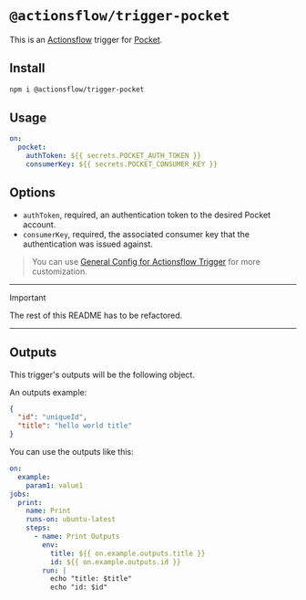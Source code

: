 # `@actionsflow/trigger-pocket`

This is an [Actionsflow](https://github.com/actionsflow/actionsflow) trigger for [Pocket](https://getpocket.com).

## Install

```bash
npm i @actionsflow/trigger-pocket
```

## Usage

```yaml
on:
  pocket:
    authToken: ${{ secrets.POCKET_AUTH_TOKEN }}
    consumerKey: ${{ secrets.POCKET_CONSUMER_KEY }}
```

## Options

- `authToken`, required, an authentication token to the desired Pocket account.
- `consumerKey`, required, the associated consumer key that the authentication was issued against.

> You can use [General Config for Actionsflow Trigger](https://actionsflow.github.io/docs/workflow/#ontriggerconfig) for more customization.

* * *

> [!IMPORTANT]  
> The rest of this README has to be refactored.

* * * 

## Outputs

This trigger's outputs will be the following object.

An outputs example:

```json
{
  "id": "uniqueId",
  "title": "hello world title"
}
```

You can use the outputs like this:

```yaml
on:
  example:
    param1: value1
jobs:
  print:
    name: Print
    runs-on: ubuntu-latest
    steps:
      - name: Print Outputs
        env:
          title: ${{ on.example.outputs.title }}
          id: ${{ on.example.outputs.id }}
        run: |
          echo "title: $title"
          echo "id: $id"
```
